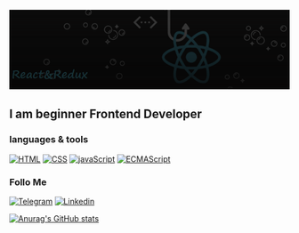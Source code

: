 ![Header](https://github.com/dmitrybdrv/dmitrybdrv/blob/main/assets/e.png)

## I am beginner Frontend Developer

### languages & tools
[![HTML](https://img.shields.io/badge/-HTML-13262b?style=for-the-badge&logo=html5&logoColor=f03c3f)](https://html.spec.whatwg.org/multipage/)
[![CSS](https://img.shields.io/badge/-CSS-13262b?style=for-the-badge&logo=CSSWizardry&logoColor=fff200)](https://www.w3schools.com/css/)
[![javaScript](https://img.shields.io/badge/-javaScript-13262b?style=for-the-badge&logo=javaScript&logoColor=ed30d0)](https://learn.javascript.ru/)
[![ECMAScript](https://img.shields.io/badge/-ES6-13262b?style=for-the-badge&logo=Etsy&logoColor=f7c922)](https://www.w3schools.com/js/js_es6.asp)

### Follo Me
[![Telegram](https://img.shields.io/badge/-Telegram-13262b?style=for-the-badge&logo=telegram&logoColor=f03c3f)](https://t.me/DMITRYBDRV)
[![Linkedin](https://img.shields.io/badge/-Linkedin-13262b?style=for-the-badge&logo=linkedin&logoColor=29f722)](https://www.linkedin.com/in/dmitry-b-041432150/)

[![Anurag's GitHub stats](https://github-readme-stats.vercel.app/api?username=dmitrybdrv&show_icons=true&theme=merko)](https://github.com/anuraghazra/github-readme-stats)
